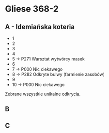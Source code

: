 # Gliese 368-2

## A - Idemiańska koteria

- 1
- 2
- 3
- 4
- 5 -> P271 Warsztat wytwórcy masek
- 6
- 7 -> P000 Nic ciekawego
- 8 -> P282 Odkryte bulwy (farmienie zasobów)
- 9
- 10 -> P000 Nic ciekawego

Zebrane wszystkie unikalne odkrycia.

## B

## C

